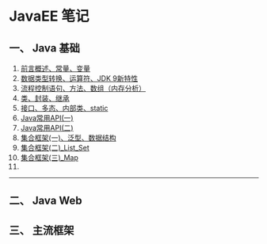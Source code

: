 # JavaEE 笔记

## 一、 Java 基础

1.  [前言概述、常量、变量](JavaEE/JavaBase/01_前言概述_常量_变量.md)
2.  [数据类型转换、运算符、JDK 9新特性](JavaEE/JavaBase/02_数据类型转换_运算符_JDK9新特性.md)
3.  [流程控制语句、方法、数组（内存分析）](JavaEE/JavaBase/03_流程控制语句_方法_数组(内存分析).md)
4.  [类、封装、继承](JavaEE/JavaBase/04_类_封装_继承.md)
5.  [接口、多态、内部类、static](JavaEE/JavaBase/05_接口_多态_内部类.md)
6.  [Java常用API(一)](JavaEE/JavaBase/06_Java常用API(一).md)
7.  [Java常用API(二)](JavaEE/JavaBase/07_Java常用API(二).md)
8.  [集合框架(一)、泛型、数据结构](JavaEE/JavaBase/08_集合(一)_泛型_数据结构.md)
9.  [集合框架(二)_List_Set](JavaEE/JavaBase/09_集合(二)_List_Set.md)
10.  [集合框架(三)_Map](JavaEE/JavaBase/10_集合(三)_Map.md)
11.  

-------------

## 二、 Java Web



## 三、 主流框架
